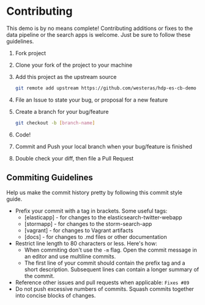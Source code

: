 # Contributing
This demo is by no means complete! Contributing additions or fixes to the data pipeline or the search apps is welcome. Just be sure to follow these guidelines.

1. Fork project
2. Clone your fork of the project to your machine
3. Add this project as the upstream source

    ```sh
    git remote add upstream https://github.com/westeras/hdp-es-cb-demo
    ```
    
4. File an Issue to state your bug, or proposal for a new feature
5. Create a branch for your bug/feature

    ```sh
    git checkout -b [branch-name]
    ```

6. Code!
7. Commit and Push your local branch when your bug/feature is finished
8. Double check your diff, then file a Pull Request

## Commiting Guidelines
Help us make the commit history pretty by following this commit style guide.

* Prefix your commit with a tag in brackets. Some useful tags:
    * [elasticapp] - for changes to the elasticsearch-twitter-webapp
    * [stormapp] - for changes to the storm-search-app
    * [vagrant] - for changes to Vagrant artifacts
    * [docs] - for changes to .md files or other documentation
* Restrict line length to 80 characters or less. Here's how:
    * When commiting don't use the ```-m``` flag. Open the commit message in an editor and use multiline commits.
    * The first line of your commit should contain the prefix tag and a short description. Subsequent lines can contain a longer summary of the commit.
* Reference other issues and pull requests when applicable: ```Fixes #89```
* Do not push excessive numbers of commits. Squash commits together into concise blocks of changes.
